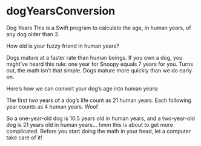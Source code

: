 # dogYearsConversion

Dog Years
This is a Swift program to calculate the age, in human years, of any dog older than 2.


How old is your fuzzy friend in human years?

Dogs mature at a faster rate than human beings. If you own a dog, you might’ve heard this rule: one year for Snoopy equals 7 years for you. Turns out, the math isn’t that simple. Dogs mature more quickly than we do early on.

Here’s how we can convert your dog’s age into human years:

The first two years of a dog’s life count as 21 human years.
Each following year counts as 4 human years.
Woof

So a one-year-old dog is 10.5 years old in human years, and a two-year-old dog is 21 years old in human years… hmm this is about to get more complicated. Before you start doing the math in your head, let a computer take care of it!

